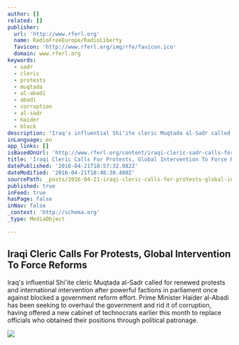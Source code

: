```yaml
---
author: []
related: []
publisher:
  url: 'http://www.rferl.org'
  name: RadioFreeEurope/RadioLiberty
  favicon: 'http://www.rferl.org/img/rfe/favicon.ico'
  domain: www.rferl.org
keywords:
  - sadr
  - cleric
  - protests
  - muqtada
  - al-abadi
  - abadi
  - corruption
  - al-sadr
  - haider
  - block
description: "Iraq's influential Shi'ite cleric Muqtada al-Sadr called for renewed protests and international intervention after powerful factions in parliament once against blocked a government reform effort. Prime Minister Haider al-Abadi has been seeking to overhaul the government and rid it of corruption, having offered a new cabinet of technocrats earlier this month to replace officials who obtained their positions through political patronage."
inLanguage: en
app_links: []
isBasedOnUrl: 'http://www.rferl.org/content/iraqi-cleric-sadr-calls-for-protests-global-intervention-force-anticorruption-reforms/27687575.html'
title: 'Iraqi Cleric Calls For Protests, Global Intervention To Force Reforms'
datePublished: '2016-04-21T18:57:32.082Z'
dateModified: '2016-04-21T18:48:30.400Z'
sourcePath: _posts/2016-04-21-iraqi-cleric-calls-for-protests-global-intervention-to-forc.md
published: true
inFeed: true
hasPage: false
inNav: false
_context: 'http://schema.org'
_type: MediaObject

---
```

<article style=""><h1>Iraqi Cleric Calls For Protests, Global Intervention To Force Reforms</h1><p>Iraq's influential Shi'ite cleric Muqtada al-Sadr called for renewed protests and international intervention after powerful factions in parliament once against blocked a government reform effort. Prime Minister Haider al-Abadi has been seeking to overhaul the government and rid it of corruption, having offered a new cabinet of technocrats earlier this month to replace officials who obtained their positions through political patronage.</p><img src="http://gdb.rferl.org/823C1FC4-0BF7-44C9-A4A6-F7062A3EBFAF_mw1024_mh1024_s.jpg" /></article>